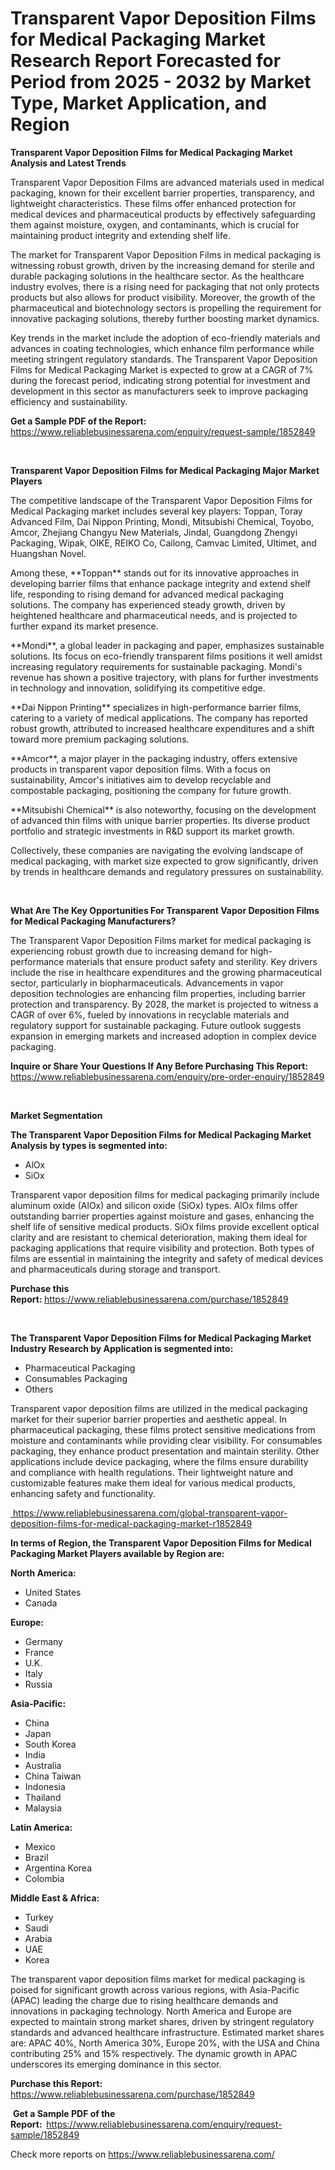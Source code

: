 <p><h1>Transparent Vapor Deposition Films for Medical Packaging Market Research Report Forecasted for Period from 2025 -  2032 by Market Type, Market Application, and Region</h1></p><p><strong>Transparent Vapor Deposition Films for Medical Packaging Market Analysis and Latest Trends</strong></p>
<p><p>Transparent Vapor Deposition Films are advanced materials used in medical packaging, known for their excellent barrier properties, transparency, and lightweight characteristics. These films offer enhanced protection for medical devices and pharmaceutical products by effectively safeguarding them against moisture, oxygen, and contaminants, which is crucial for maintaining product integrity and extending shelf life.</p><p>The market for Transparent Vapor Deposition Films in medical packaging is witnessing robust growth, driven by the increasing demand for sterile and durable packaging solutions in the healthcare sector. As the healthcare industry evolves, there is a rising need for packaging that not only protects products but also allows for product visibility. Moreover, the growth of the pharmaceutical and biotechnology sectors is propelling the requirement for innovative packaging solutions, thereby further boosting market dynamics.</p><p>Key trends in the market include the adoption of eco-friendly materials and advances in coating technologies, which enhance film performance while meeting stringent regulatory standards. The Transparent Vapor Deposition Films for Medical Packaging Market is expected to grow at a CAGR of 7% during the forecast period, indicating strong potential for investment and development in this sector as manufacturers seek to improve packaging efficiency and sustainability.</p></p>
<p><strong>Get a Sample PDF of the Report:&nbsp;</strong> <a href="https://www.reliablebusinessarena.com/enquiry/request-sample/1852849?utm_campaign=1420&utm_medium=2&utm_source=Github&utm_content=ia&utm_term=03022025&utm_id=transparent-vapor-deposition-films-for-medical-packaging">https://www.reliablebusinessarena.com/enquiry/request-sample/1852849</a></p>
<p>&nbsp;</p>
<p><strong>Transparent Vapor Deposition Films for Medical Packaging Major Market Players</strong></p>
<p><p>The competitive landscape of the Transparent Vapor Deposition Films for Medical Packaging market includes several key players: Toppan, Toray Advanced Film, Dai Nippon Printing, Mondi, Mitsubishi Chemical, Toyobo, Amcor, Zhejiang Changyu New Materials, Jindal, Guangdong Zhengyi Packaging, Wipak, OIKE, REIKO Co, Cailong, Camvac Limited, Ultimet, and Huangshan Novel.</p><p>Among these, **Toppan** stands out for its innovative approaches in developing barrier films that enhance package integrity and extend shelf life, responding to rising demand for advanced medical packaging solutions. The company has experienced steady growth, driven by heightened healthcare and pharmaceutical needs, and is projected to further expand its market presence.</p><p>**Mondi**, a global leader in packaging and paper, emphasizes sustainable solutions. Its focus on eco-friendly transparent films positions it well amidst increasing regulatory requirements for sustainable packaging. Mondi's revenue has shown a positive trajectory, with plans for further investments in technology and innovation, solidifying its competitive edge.</p><p>**Dai Nippon Printing** specializes in high-performance barrier films, catering to a variety of medical applications. The company has reported robust growth, attributed to increased healthcare expenditures and a shift toward more premium packaging solutions.</p><p>**Amcor**, a major player in the packaging industry, offers extensive products in transparent vapor deposition films. With a focus on sustainability, Amcor's initiatives aim to develop recyclable and compostable packaging, positioning the company for future growth.</p><p>**Mitsubishi Chemical** is also noteworthy, focusing on the development of advanced thin films with unique barrier properties. Its diverse product portfolio and strategic investments in R&D support its market growth.</p><p>Collectively, these companies are navigating the evolving landscape of medical packaging, with market size expected to grow significantly, driven by trends in healthcare demands and regulatory pressures on sustainability.</p></p>
<p>&nbsp;</p>
<p><strong>What Are The Key Opportunities For Transparent Vapor Deposition Films for Medical Packaging Manufacturers?</strong></p>
<p><p>The Transparent Vapor Deposition Films market for medical packaging is experiencing robust growth due to increasing demand for high-performance materials that ensure product safety and sterility. Key drivers include the rise in healthcare expenditures and the growing pharmaceutical sector, particularly in biopharmaceuticals. Advancements in vapor deposition technologies are enhancing film properties, including barrier protection and transparency. By 2028, the market is projected to witness a CAGR of over 6%, fueled by innovations in recyclable materials and regulatory support for sustainable packaging. Future outlook suggests expansion in emerging markets and increased adoption in complex device packaging.</p></p>
<p><strong>Inquire or Share Your Questions If Any Before Purchasing This Report:</strong> <a href="https://www.reliablebusinessarena.com/enquiry/pre-order-enquiry/1852849?utm_campaign=1420&utm_medium=2&utm_source=Github&utm_content=ia&utm_term=03022025&utm_id=transparent-vapor-deposition-films-for-medical-packaging">https://www.reliablebusinessarena.com/enquiry/pre-order-enquiry/1852849</a></p>
<p>&nbsp;</p>
<p><strong>Market Segmentation</strong></p>
<p><strong>The Transparent Vapor Deposition Films for Medical Packaging Market Analysis by types is segmented into:</strong></p>
<p><ul><li>AlOx</li><li>SiOx</li></ul></p>
<p><p>Transparent vapor deposition films for medical packaging primarily include aluminum oxide (AlOx) and silicon oxide (SiOx) types. AlOx films offer outstanding barrier properties against moisture and gases, enhancing the shelf life of sensitive medical products. SiOx films provide excellent optical clarity and are resistant to chemical deterioration, making them ideal for packaging applications that require visibility and protection. Both types of films are essential in maintaining the integrity and safety of medical devices and pharmaceuticals during storage and transport.</p></p>
<p><strong>Purchase this Report:&nbsp;</strong><a href="https://www.reliablebusinessarena.com/purchase/1852849?utm_campaign=1420&utm_medium=2&utm_source=Github&utm_content=ia&utm_term=03022025&utm_id=transparent-vapor-deposition-films-for-medical-packaging">https://www.reliablebusinessarena.com/purchase/1852849</a></p>
<p>&nbsp;</p>
<p><strong>The Transparent Vapor Deposition Films for Medical Packaging Market Industry Research by Application is segmented into:</strong></p>
<p><ul><li>Pharmaceutical Packaging</li><li>Consumables Packaging</li><li>Others</li></ul></p>
<p><p>Transparent vapor deposition films are utilized in the medical packaging market for their superior barrier properties and aesthetic appeal. In pharmaceutical packaging, these films protect sensitive medications from moisture and contaminants while providing clear visibility. For consumables packaging, they enhance product presentation and maintain sterility. Other applications include device packaging, where the films ensure durability and compliance with health regulations. Their lightweight nature and customizable features make them ideal for various medical products, enhancing safety and functionality.</p></p>
<p><a href="https://www.reliablebusinessarena.com/global-transparent-vapor-deposition-films-for-medical-packaging-market-r1852849?utm_campaign=1420&utm_medium=2&utm_source=Github&utm_content=ia&utm_term=03022025&utm_id=transparent-vapor-deposition-films-for-medical-packaging">&nbsp;https://www.reliablebusinessarena.com/global-transparent-vapor-deposition-films-for-medical-packaging-market-r1852849</a></p>
<p><strong>In terms of Region, the Transparent Vapor Deposition Films for Medical Packaging Market Players available by Region are:</strong></p>
<p>
    <p> <strong> North America: </strong>
        <ul>
            <li>United States</li>
            <li>Canada</li>
        </ul>
        </p> 
    <p> <strong> Europe: </strong>
        <ul>
            <li>Germany</li>
            <li>France</li>
            <li>U.K.</li>
            <li>Italy</li>
            <li>Russia</li>
        </ul>
        </p> 
    <p> <strong> Asia-Pacific: </strong>
        <ul>
            <li>China</li>
            <li>Japan</li>
            <li>South Korea</li>
            <li>India</li>
            <li>Australia</li>
            <li>China Taiwan</li>
            <li>Indonesia</li>
            <li>Thailand</li>
            <li>Malaysia</li>
        </ul>
        </p> 
    <p> <strong> Latin America: </strong>
        <ul>
            <li>Mexico</li>
            <li>Brazil</li>
            <li>Argentina Korea</li>
            <li>Colombia</li>
        </ul>
        </p> 
    <p> <strong> Middle East & Africa: </strong>
        <ul>
            <li>Turkey</li>
            <li>Saudi</li>
            <li>Arabia</li>
            <li>UAE</li>
            <li>Korea</li>
        </ul>
    </p>
    </p>
<p><p>The transparent vapor deposition films market for medical packaging is poised for significant growth across various regions, with Asia-Pacific (APAC) leading the charge due to rising healthcare demands and innovations in packaging technology. North America and Europe are expected to maintain strong market shares, driven by stringent regulatory standards and advanced healthcare infrastructure. Estimated market shares are: APAC 40%, North America 30%, Europe 20%, with the USA and China contributing 25% and 15% respectively. The dynamic growth in APAC underscores its emerging dominance in this sector.</p></p>
<p><strong>Purchase this Report: </strong><a href="https://www.reliablebusinessarena.com/purchase/1852849?utm_campaign=1420&utm_medium=2&utm_source=Github&utm_content=ia&utm_term=03022025&utm_id=transparent-vapor-deposition-films-for-medical-packaging">https://www.reliablebusinessarena.com/purchase/1852849</a></p>
<p>&nbsp;<strong>Get a Sample PDF of the Report:&nbsp;&nbsp;</strong><a href="https://www.reliablebusinessarena.com/enquiry/request-sample/1852849?utm_campaign=1420&utm_medium=2&utm_source=Github&utm_content=ia&utm_term=03022025&utm_id=transparent-vapor-deposition-films-for-medical-packaging">https://www.reliablebusinessarena.com/enquiry/request-sample/1852849</a></p>
<p><strong></strong></p>
<p>Check more reports on <a href="https://www.reliablebusinessarena.com/?utm_campaign=1420&utm_medium=2&utm_source=Github&utm_content=ia&utm_term=03022025&utm_id=transparent-vapor-deposition-films-for-medical-packaging">https://www.reliablebusinessarena.com/</a></p>